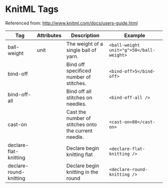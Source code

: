 # KnitML Tags

Referenced from: http://www.knitml.com/docs/users-guide.html

| Tag | Attributes | Description | Example |
| --- | ---------- | ----------- | ------- |
| ball-weight | unit | The weight of a single ball of yarn. | `<ball-weight unit="g">50</ball-weight>` |
| bind-off | | Bind off specificed number of stitches. | `<bind-off>5</bind-off>` |
| bind-off-all | | Bind off all stitches on needles. | `<bind-off-all />` |
| cast-on | | Cast the number of stitches onto the current needle. | `<cast-on>80</cast-on>` |
| declare-flat-knitting | | Declare begin knitting flat | `<declare-flat-knitting />` |
| declare-round-knitting | | Declare begin knitting in the round | `<declare-round-knitting />` |

